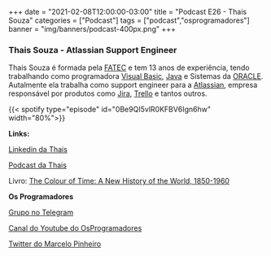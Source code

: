 +++
date = "2021-02-08T12:00:00-03:00"
title = "Podcast E26 - Thais Souza"
categories = ["Podcast"]
tags = ["podcast","osprogramadores"]
banner = "img/banners/podcast-400px.png"
+++

### Thais Souza - Atlassian Support Engineer

Thais Souza é formada pela [FATEC](http://www.fatecsp.br/) e tem 13 anos de experiência, tendo trabalhando como programadora [Visual Basic](https://docs.microsoft.com/pt-br/visualstudio/get-started/visual-basic/tutorial-console?view=vs-2019), [Java](https://www.java.com/pt-BR/) e Sistemas da [ORACLE](https://www.oracle.com/technetwork/pt/indexes/documentation/index.html). Autalmente ela trabalha como support engineer para a [Atlassian](https://www.atlassian.com/), empresa responsável por produtos como [Jira](https://www.atlassian.com/software/jira), [Trello](https://trello.com/en) e tantos outros.


{{< spotify type="episode" id="0Be9QI5vlR0KFBV6Ign6hw" width="80%">}}


**Links:**

[Linkedin da Thais](https://www.linkedin.com/in/thaisssouza)

[Podcast da Thais](https://podtail.com/en/podcast/som-nascente/)

Livro: [The Colour of Time: A New History of the World, 1850-1960](https://www.amazon.com.br/Livros-Marina-Amaral/s?rh=n%3A6740748011%2Cp_27%3AMarina+Amaral)


**Os Programadores**

[Grupo no Telegram](https://t.me/osprogramadores)

[Canal do Youtube do OsProgramadores](https://www.youtube.com/channel/UCt_YNYGl6K5yNXlXEQDdwWg?view_as=subscriber)

[Twitter do Marcelo Pinheiro](https://twitter.com/mpinheir)
